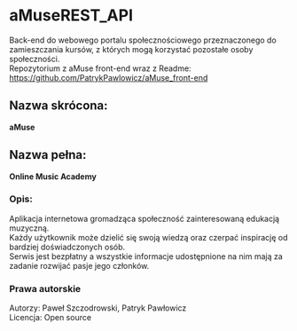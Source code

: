 # aMuseREST_API

Back-end do webowego portalu społecznościowego przeznaczonego do zamieszczania kursów, z których mogą korzystać pozostałe osoby społeczności.</br>
Repozytorium z aMuse front-end wraz z Readme: https://github.com/PatrykPawlowicz/aMuse_front-end

<h2>Nazwa skrócona:</h2> <b>aMuse</b>

<h2>Nazwa pełna:</h2> <b>Online Music Academy</b>

<h3>Opis:</h3> Aplikacja internetowa gromadząca społeczność zainteresowaną edukacją muzyczną. </br> 
Każdy użytkownik może dzielić się swoją wiedzą oraz czerpać inspirację od bardziej doświadczonych osób. </br>
Serwis jest bezpłatny a wszystkie informacje udostępnione na nim mają za zadanie rozwijać pasje jego członków. </br>

<h3> Prawa autorskie </h3> 
Autorzy: Paweł Szczodrowski, Patryk Pawłowicz </br>
Licencja: Open source
